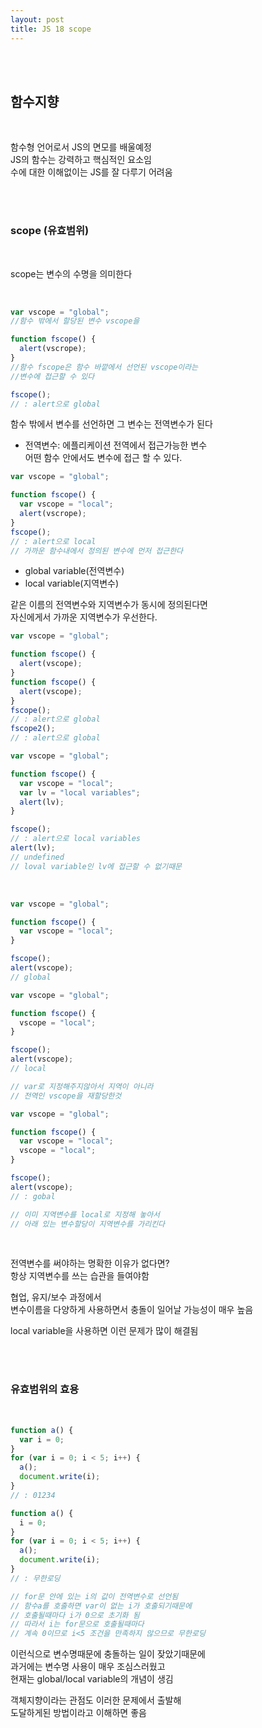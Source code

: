 ```yaml
---
layout: post
title: JS 18 scope
---
```


<br><br>

## 함수지향

<br>

함수형 언어로서 JS의 면모를 배울예정<br>
JS의 함수는 강력하고 핵심적인 요소임<br>
수에 대한 이해없이는 JS를 잘 다루기 어려움

<br><br>

### scope (유효범위)

<br>

scope는 변수의 수명을 의미한다

<br>

```javascript
var vscope = "global";
//함수 밖에서 할당된 변수 vscope을

function fscope() {
  alert(vscrope);
}
//함수 fscope은 함수 바깥에서 선언된 vscope이라는
//변수에 접근할 수 있다

fscope();
// : alert으로 global
```

함수 밖에서 변수를 선언하면 그 변수는 전역변수가 된다<br>

- 전역변수: 에플리케이션 전역에서 접근가능한 변수<br>
  어떤 함수 안에서도 변수에 접근 할 수 있다.

```javascript
var vscope = "global";

function fscope() {
  var vscope = "local";
  alert(vscrope);
}
fscope();
// : alert으로 local
// 가까운 함수내에서 정의된 변수에 먼저 접근한다
```

- global variable(전역변수)
- local variable(지역변수)

같은 이름의 전역변수와 지역변수가 동시에 정의된다면<br>
자신에게서 가까운 지역변수가 우선한다.

```javascript
var vscope = "global";

function fscope() {
  alert(vscope);
}
function fscope() {
  alert(vscope);
}
fscope();
// : alert으로 global
fscope2();
// : alert으로 global
```

```javascript
var vscope = "global";

function fscope() {
  var vscope = "local";
  var lv = "local variables";
  alert(lv);
}

fscope();
// : alert으로 local variables
alert(lv);
// undefined
// loval variable인 lv에 접근할 수 없기때문
```

<br>

```javascript
var vscope = "global";

function fscope() {
  var vscope = "local";
}

fscope();
alert(vscope);
// global
```

```javascript
var vscope = "global";

function fscope() {
  vscope = "local";
}

fscope();
alert(vscope);
// local

// var로 지정해주지않아서 지역이 아니라
// 전역인 vscope을 재할당한것
```

```javascript
var vscope = "global";

function fscope() {
  var vscope = "local";
  vscope = "local";
}

fscope();
alert(vscope);
// : gobal

// 이미 지역변수를 local로 지정해 놓아서
// 아래 있는 변수할당이 지역변수를 가리킨다
```

<br>

전역변수를 써야하는 명확한 이유가 없다면? <br>
항상 지역변수를 쓰는 습관을 들여야함

협업, 유지/보수 과정에서<br>
변수이름을 다양하게 사용하면서 충돌이 일어날 가능성이 매우 높음

local variable을 사용하면 이런 문제가 많이 해결됨

<br><br>

### 유효범위의 효용

<br>

```javascript
function a() {
  var i = 0;
}
for (var i = 0; i < 5; i++) {
  a();
  document.write(i);
}
// : 01234
```

```javascript
function a() {
  i = 0;
}
for (var i = 0; i < 5; i++) {
  a();
  document.write(i);
}
// : 무한로딩

// for문 안에 있는 i의 값이 전역변수로 선언됨
// 함수a를 호출하면 var이 없는 i가 호출되기때문에
// 호출될때마다 i가 0으로 초기화 됨
// 따라서 i는 for문으로 호출될때마다
// 계속 0이므로 i<5 조건을 만족하지 않으므로 무한로딩
```

이런식으로 변수명때문에 충돌하는 일이 잦았기때문에<br>
과거에는 변수명 사용이 매우 조심스러웠고<br>
현재는 global/local variable의 개념이 생김

객체지향이라는 관점도 이러한 문제에서 출발해<br>
도달하게된 방법이라고 이해하면 좋음
